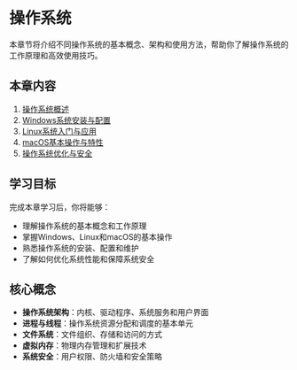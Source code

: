 # 操作系统

本章节将介绍不同操作系统的基本概念、架构和使用方法，帮助你了解操作系统的工作原理和高效使用技巧。

## 本章内容

1. [操作系统概述](./overview.md)
2. [Windows系统安装与配置](./windows.md)
3. [Linux系统入门与应用](./linux.md)
4. [macOS基本操作与特性](./macos.md)
5. [操作系统优化与安全](./security.md)

## 学习目标

完成本章学习后，你将能够：

- 理解操作系统的基本概念和工作原理
- 掌握Windows、Linux和macOS的基本操作
- 熟悉操作系统的安装、配置和维护
- 了解如何优化系统性能和保障系统安全

## 核心概念

- **操作系统架构**：内核、驱动程序、系统服务和用户界面
- **进程与线程**：操作系统资源分配和调度的基本单元
- **文件系统**：文件组织、存储和访问的方式
- **虚拟内存**：物理内存管理和扩展技术
- **系统安全**：用户权限、防火墙和安全策略 